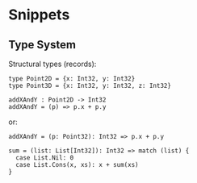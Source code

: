 # Snippets

## Type System

Structural types (records):

```
type Point2D = {x: Int32, y: Int32}
type Point3D = {x: Int32, y: Int32, z: Int32}
```

```
addXAndY : Point2D -> Int32
addXAndY = (p) => p.x + p.y
```
or:
```
addXAndY = (p: Point32): Int32 => p.x + p.y
```

```
sum = (list: List[Int32]): Int32 => match (list) {
  case List.Nil: 0
  case List.Cons(x, xs): x + sum(xs) 
}
```
